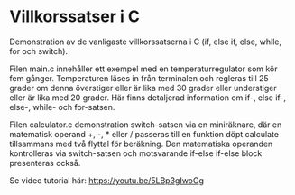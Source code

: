 # Villkorssatser i C
Demonstration av de vanligaste villkorssatserna i C (if, else if, else, while, for och switch).

Filen main.c innehåller ett exempel med en temperaturregulator som kör fem gånger. Temperaturen läses in från
terminalen och regleras till 25 grader om denna överstiger eller är lika med 30 grader eller understiger eller
är lika med 20 grader. Här finns detaljerad information om if-, else if-, else-, while- och for-satsen.

Filen calculator.c demonstration switch-satsen via en miniräknare, där en matematisk operand +, -, * eller /
passeras till en funktion döpt calculate tillsammans med två flyttal för beräkning. Den matematiska operanden
kontrolleras via switch-satsen och motsvarande if-else if-else block presenteras också.

Se video tutorial här:
https://youtu.be/5LBp3gIwoGg